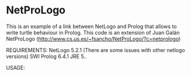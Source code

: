 # NetProLogo

This is an example of a link between NetLogo and Prolog that allows to write turtle behaviour in Prolog.
This code is an extension of Juan Galán NetProLogo (http://www.cs.us.es/~fsancho/NetProLogo/?c=netprologo)

REQUIREMENTS:
NetLogo 5.2.1 (There are some issues with other netlogo versions)
SWI Prolog 6.4.1 
JRE 5.*.*

USAGE:
